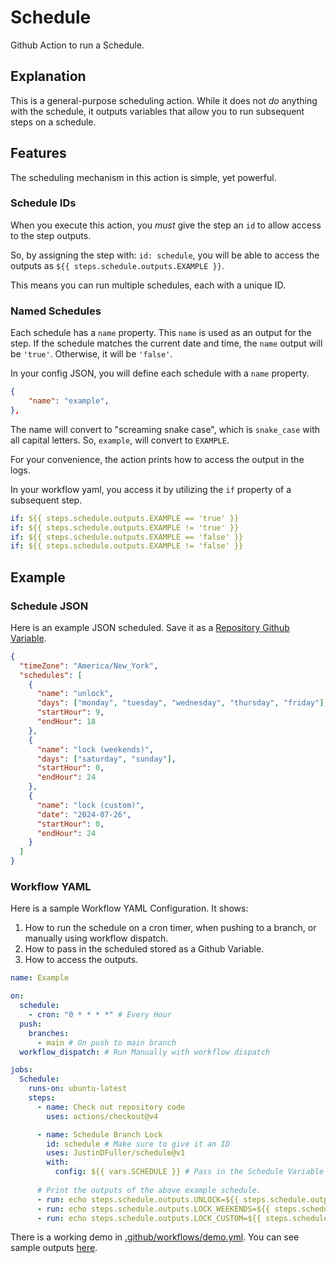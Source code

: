# Schedule

Github Action to run a Schedule.

## Explanation

This is a general-purpose scheduling action. While it does not *do* anything with the schedule, it outputs variables that allow you to run subsequent steps on a schedule.

## Features

The scheduling mechanism in this action is simple, yet powerful.

### Schedule IDs

When you execute this action, you *must* give the step an `id` to allow access to the step outputs.

So, by assigning the step with: `id: schedule`, you will be able to access the outputs as `${{ steps.schedule.outputs.EXAMPLE }}`.

This means you can run multiple schedules, each with a unique ID.

### Named Schedules

Each schedule has a `name` property. This `name` is used as an output for the step. If the schedule matches the current date and time, the `name` output will be `'true'`. Otherwise, it will be `'false'`.

In your config JSON, you will define each schedule with a `name` property.

```json
{
    "name": "example",
},
```

The name will convert to "screaming snake case", which is `snake_case` with all capital letters. So, `example`, will convert to `EXAMPLE`.

For your convenience, the action prints how to access the output in the logs.

In your workflow yaml, you access it by utilizing the `if` property of a subsequent step.

```yaml
if: ${{ steps.schedule.outputs.EXAMPLE == 'true' }}
if: ${{ steps.schedule.outputs.EXAMPLE != 'true' }}
if: ${{ steps.schedule.outputs.EXAMPLE == 'false' }}
if: ${{ steps.schedule.outputs.EXAMPLE != 'false' }}
```

## Example

### Schedule JSON

Here is an example JSON scheduled. Save it as a [Repository Github Variable](https://docs.github.com/en/actions/learn-github-actions/variables).

```json
{
  "timeZone": "America/New_York",
  "schedules": [
    {
      "name": "unlock",
      "days": ["monday", "tuesday", "wednesday", "thursday", "friday"],
      "startHour": 9,
      "endHour": 18
    },
    {
      "name": "lock (weekends)",
      "days": ["saturday", "sunday"],
      "startHour": 0,
      "endHour": 24
    },
    {
      "name": "lock (custom)",
      "date": "2024-07-26",
      "startHour": 0,
      "endHour": 24
    }
  ]
}
```

### Workflow YAML

Here is a sample Workflow YAML Configuration. It shows:

1. How to run the schedule on a cron timer, when pushing to a branch, or manually using workflow dispatch. 
2. How to pass in the scheduled stored as a Github Variable.
3. How to access the outputs.

```yaml
name: Example

on:
  schedule:
    - cron: "0 * * * *" # Every Hour
  push:
    branches:
      - main # On push to main branch
  workflow_dispatch: # Run Manually with workflow dispatch

jobs:
  Schedule:
    runs-on: ubuntu-latest
    steps:
      - name: Check out repository code
        uses: actions/checkout@v4

      - name: Schedule Branch Lock
        id: schedule # Make sure to give it an ID
        uses: JustinDFuller/schedule@v1
        with:
          config: ${{ vars.SCHEDULE }} # Pass in the Schedule Variable
    
      # Print the outputs of the above example schedule.
      - run: echo steps.schedule.outputs.UNLOCK=${{ steps.schedule.outputs.UNLOCK }}
      - run: echo steps.schedule.outputs.LOCK_WEEKENDS=${{ steps.schedule.outputs.LOCK_WEEKENDS }}
      - run: echo steps.schedule.outputs.LOCK_CUSTOM=${{ steps.schedule.outputs.LOCK_CUSTOM }}
```

There is a working demo in [.github/workflows/demo.yml](.github/workflows/demo.yml). You can see sample outputs [here](https://github.com/JustinDFuller/schedule/actions/workflows/demo.yml).
